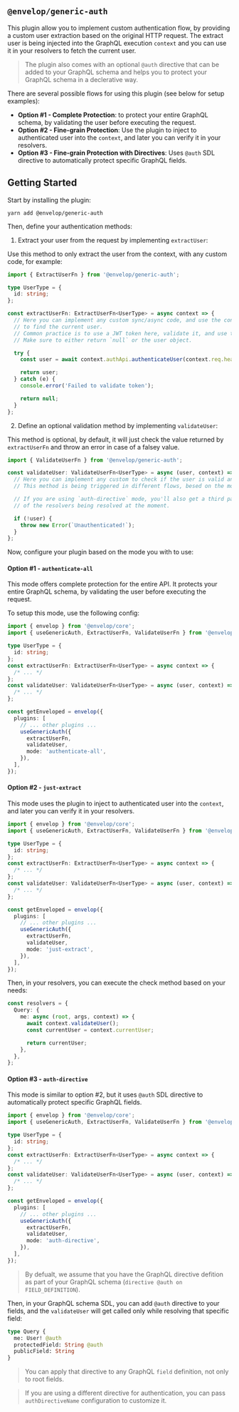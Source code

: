 ## `@envelop/generic-auth`

This plugin allow you to implement custom authentication flow, by providing a custom user extraction based on the original HTTP request. The extract user is being injected into the GraphQL execution `context` and you can use it in your resolvers to fetch the current user.

> The plugin also comes with an optional `@auth` directive that can be added to your GraphQL schema and helps you to protect your GraphQL schema in a declerative way.

There are several possible flows for using this plugin (see below for setup examples):

- **Option #1 - Complete Protection**: to protect your entire GraphQL schema, by validating the user before executing the request.
- **Option #2 - Fine-grain Protection**: Use the plugin to inject to authenticated user into the `context`, and later you can verify it in your resolvers.
- **Option #3 - Fine-grain Protection with Directives**: Uses `@auth` SDL directive to automatically protect specific GraphQL fields.

## Getting Started

Start by installing the plugin:

```
yarn add @envelop/generic-auth
```

Then, define your authentication methods:

1. Extract your user from the request by implementing `extractUser`:

Use this method to only extract the user from the context, with any custom code, for example:

```ts
import { ExtractUserFn } from '@envelop/generic-auth';

type UserType = {
  id: string;
};

const extractUserFn: ExtractUserFn<UserType> = async context => {
  // Here you can implement any custom sync/async code, and use the context built so far in Envelop and the HTTP request
  // to find the current user.
  // Common practice is to use a JWT token here, validate it, and use the payload as-is, or fetch the user from an external services.
  // Make sure to either return `null` or the user object.

  try {
    const user = await context.authApi.authenticateUser(context.req.headers.authorization);

    return user;
  } catch (e) {
    console.error('Failed to validate token');

    return null;
  }
};
```

2. Define an optional validation method by implementing `validateUser`:

This method is optional, by default, it will just check the value returned by `extractUserFn` and throw an error in case of a falsey value.

```ts
import { ValidateUserFn } from '@envelop/generic-auth';

const validateUser: ValidateUserFn<UserType> = async (user, context) => {
  // Here you can implement any custom to check if the user is valid and have access to the server.
  // This method is being triggered in different flows, besed on the mode you chose to implement.

  // If you are using `auth-directive` mode, you'll also get a third parameter for the GraphQLResolveInfo
  // of the resolvers being resolved at the moment.

  if (!user) {
    throw new Error(`Unauthenticated!`);
  }
};
```

Now, configure your plugin based on the mode you with to use:

#### Option #1 - `authenticate-all`

This mode offers complete protection for the entire API. It protects your entire GraphQL schema, by validating the user before executing the request.

To setup this mode, use the following config:

```ts
import { envelop } from '@envelop/core';
import { useGenericAuth, ExtractUserFn, ValidateUserFn } from '@envelop/generic-auth';

type UserType = {
  id: string;
};
const extractUserFn: ExtractUserFn<UserType> = async context => {
  /* ... */
};
const validateUser: ValidateUserFn<UserType> = async (user, context) => {
  /* ... */
};

const getEnveloped = envelop({
  plugins: [
    // ... other plugins ...
    useGenericAuth({
      extractUserFn,
      validateUser,
      mode: 'authenticate-all',
    }),
  ],
});
```

#### Option #2 - `just-extract`

This mode uses the plugin to inject to authenticated user into the `context`, and later you can verify it in your resolvers.

```ts
import { envelop } from '@envelop/core';
import { useGenericAuth, ExtractUserFn, ValidateUserFn } from '@envelop/generic-auth';

type UserType = {
  id: string;
};
const extractUserFn: ExtractUserFn<UserType> = async context => {
  /* ... */
};
const validateUser: ValidateUserFn<UserType> = async (user, context) => {
  /* ... */
};

const getEnveloped = envelop({
  plugins: [
    // ... other plugins ...
    useGenericAuth({
      extractUserFn,
      validateUser,
      mode: 'just-extract',
    }),
  ],
});
```

Then, in your resolvers, you can execute the check method based on your needs:

```ts
const resolvers = {
  Query: {
    me: async (root, args, context) => {
      await context.validateUser();
      const currentUser = context.currentUser;

      return currentUser;
    },
  },
};
```

#### Option #3 - `auth-directive`

This mode is similar to option #2, but it uses `@auth` SDL directive to automatically protect specific GraphQL fields.

```ts
import { envelop } from '@envelop/core';
import { useGenericAuth, ExtractUserFn, ValidateUserFn } from '@envelop/generic-auth';

type UserType = {
  id: string;
};
const extractUserFn: ExtractUserFn<UserType> = async context => {
  /* ... */
};
const validateUser: ValidateUserFn<UserType> = async (user, context) => {
  /* ... */
};

const getEnveloped = envelop({
  plugins: [
    // ... other plugins ...
    useGenericAuth({
      extractUserFn,
      validateUser,
      mode: 'auth-directive',
    }),
  ],
});
```

> By defualt, we assume that you have the GraphQL directive defition as part of your GraphQL schema (`directive @auth on FIELD_DEFINITION`).

Then, in your GraphQL schema SDL, you can add `@auth` directive to your fields, and the `validateUser` will get called only while resolving that specific field:

```graphql
type Query {
  me: User! @auth
  protectedField: String @auth
  publicField: String
}
```

> You can apply that directive to any GraphQL `field` definition, not only to root fields.

> If you are using a different directive for authentication, you can pass `authDirectiveName` configuration to customize it.

